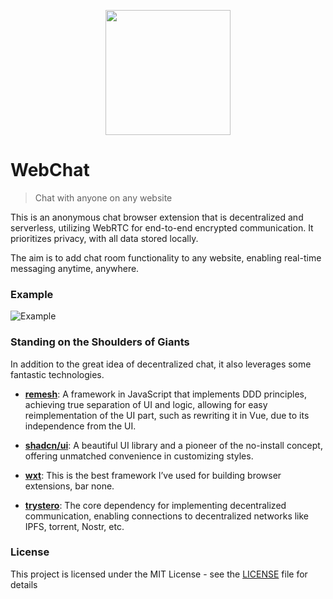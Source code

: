 <p align="center">
  <img src="https://github.com/molvqingtai/WebChat/blob/master/src/public/logo.png" width="200px"/>
</p>

# WebChat

> Chat with anyone on any website

This is an anonymous chat browser extension that is decentralized and serverless, utilizing WebRTC for end-to-end encrypted communication. It prioritizes privacy, with all data stored locally.

The aim is to add chat room functionality to any website, enabling real-time messaging anytime, anywhere.

### Example

![Example](https://github.com/molvqingtai/WebChat/blob/master/src/Example.png)

### Standing on the Shoulders of Giants

In addition to the great idea of decentralized chat, it also leverages some fantastic technologies.

- **[remesh](https://github.com/remesh-js/remesh)**: A framework in JavaScript that implements DDD principles, achieving true separation of UI and logic, allowing for easy reimplementation of the UI part, such as rewriting it in Vue, due to its independence from the UI.

- **[shadcn/ui](https://ui.shadcn.com/)**: A beautiful UI library and a pioneer of the no-install concept, offering unmatched convenience in customizing styles.

- **[wxt](https://wxt.dev/)**: This is the best framework I’ve used for building browser extensions, bar none.

- **[trystero](https://github.com/dmotz/trystero)**: The core dependency for implementing decentralized communication, enabling connections to decentralized networks like IPFS, torrent, Nostr, etc.

### License

This project is licensed under the MIT License - see the [LICENSE](https://github.com/molvqingtai/WebChat/blob/master/LICENSE) file for details
